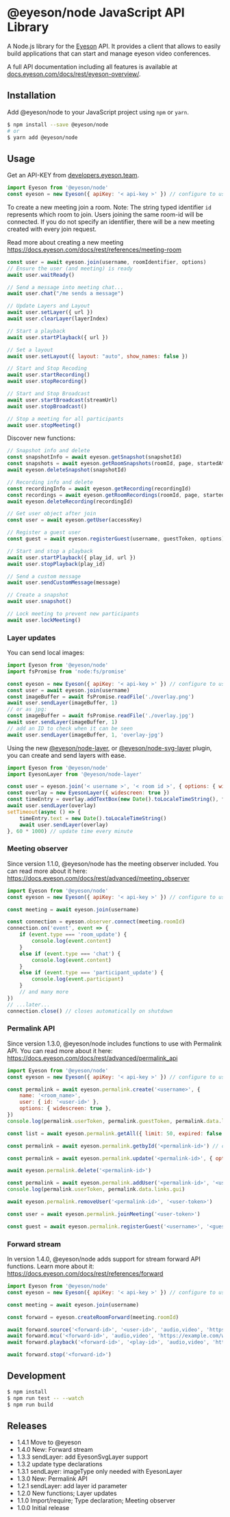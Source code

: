 
# @eyeson/node JavaScript API Library

A Node.js library for the [Eyeson](https://www.eyeson.com) API. It provides a
client that allows to easily build applications that can start and manage
eyeson video conferences.

A full API documentation including all features is available at
[docs.eyeson.com/docs/rest/eyeson-overview/](https://docs.eyeson.com/docs/rest/eyeson-overview/).

## Installation

Add @eyeson/node to your JavaScript project using `npm` or `yarn`.

```sh
$ npm install --save @eyeson/node
# or
$ yarn add @eyeson/node
```

## Usage

Get an API-KEY from
[developers.eyeson.team](https://developers.eyeson.team).

```js
import Eyeson from '@eyeson/node'
const eyeson = new Eyeson({ apiKey: '< api-key >' }) // configure to use your api key
```

To create a new meeting join a room. Note: The string typed identifier `id`
represents which room to join. Users joining the same room-id will be
connected. If you do not specify an identifier, there will be a new meeting
created with every join request.

Read more about creating a new meeting https://docs.eyeson.com/docs/rest/references/meeting-room

```js
const user = await eyeson.join(username, roomIdentifier, options)
// Ensure the user (and meeting) is ready
await user.waitReady()

// Send a message into meeting chat...
await user.chat("/me sends a message")

// Update Layers and Layout
await user.setLayer({ url })
await user.clearLayer(layerIndex)

// Start a playback
await user.startPlayback({ url })

// Set a layout
await user.setLayout({ layout: "auto", show_names: false })

// Start and Stop Recoding
await user.startRecording()
await user.stopRecording()

// Start and Stop Broadcast
await user.startBroadcast(streamUrl)
await user.stopBroadcast()

// Stop a meeting for all participants
await user.stopMeeting()
```

Discover new functions:

```js
// Snapshot info and delete
const snapshotInfo = await eyeson.getSnapshot(snapshotId)
const snapshots = await eyeson.getRoomSnapshots(roomId, page, startedAt)
await eyeson.deleteSnapshot(snapshotId)

// Recording info and delete
const recordingInfo = await eyeson.getRecording(recordingId)
const recordings = await eyeson.getRoomRecordings(roomId, page, startedAt)
await eyeson.deleteRecording(recordingId)

// Get user object after join
const user = await eyeson.getUser(accessKey)

// Register a guest user
const guest = await eyeson.registerGuest(username, guestToken, options)

// Start and stop a playback
await user.startPlayback({ play_id, url })
await user.stopPlayback(play_id)

// Send a custom message
await user.sendCustomMessage(message)

// Create a snapshot
await user.snapshot()

// Lock meeting to prevent new participants
await user.lockMeeting()
```

### Layer updates

You can send local images:

```js
import Eyeson from '@eyeson/node'
import fsPromise from 'node:fs/promise'

const eyeson = new Eyeson({ apiKey: '< api-key >' }) // configure to use your api key
const user = await eyeson.join(username)
const imageBuffer = await fsPromise.readFile('./overlay.png')
await user.sendLayer(imageBuffer, 1)
// or as jpg:
const imageBuffer = await fsPromise.readFile('./overlay.jpg')
await user.sendLayer(imageBuffer, 1)
// add an ID to check when it can be seen
await user.sendLayer(imageBuffer, 1, 'overlay-jpg')
```

Using the new [@eyeson/node-layer](https://github.com/eyeson-team/eyeson-node-layer), or [@eyeson/node-svg-layer](https://github.com/eyeson-team/eyeson-node-svg-layer) plugin, you can create and send layers with ease.

```js
import Eyeson from '@eyeson/node'
import EyesonLayer from '@eyeson/node-layer'

const user = eyeson.join('< username >', '< room id >', { options: { widescreen: true } })
const overlay = new EyesonLayer({ widescreen: true })
const timeEntry = overlay.addTextBox(new Date().toLocaleTimeString(), font, fontColor, x, y, origin, padding, maxWidth, radius, backgroundColor)
await user.sendLayer(overlay)
setTimeout(async () => {
    timeEntry.text = new Date().toLocaleTimeString()
    await user.sendLayer(overlay)
}, 60 * 1000) // update time every minute
```

### Meeting observer

Since version 1.1.0, @eyeson/node has the meeting observer included. You can
read more about it here: https://docs.eyeson.com/docs/rest/advanced/meeting_observer

```js
import Eyeson from '@eyeson/node'
const eyeson = new Eyeson({ apiKey: '< api-key >' }) // configure to use your api key

const meeting = await eyeson.join(username)

const connection = eyeson.observer.connect(meeting.roomId)
connection.on('event', event => {
    if (event.type === 'room_update') {
        console.log(event.content)
    }
    else if (event.type === 'chat') {
        console.log(event.content)
    }
    else if (event.type === 'participant_update') {
        console.log(event.participant)
    }
    // and many more
})
// ...later...
connection.close() // closes automatically on shutdown
```

### Permalink API

Since version 1.3.0, @eyeson/node includes functions to use with Permalink API.
You can read more about it here: https://docs.eyeson.com/docs/rest/advanced/permalink_api

```js
import Eyeson from '@eyeson/node'
const eyeson = new Eyeson({ apiKey: '< api-key >' }) // configure to use your api key

const permalink = await eyeson.permalink.create('<username>', {
    name: '<room_name>',
    user: { id: '<user-id>' },
    options: { widescreen: true },
})
console.log(permalink.userToken, permalink.guestToken, permalink.data.links.gui, permalink.data.links.guest_join)

const list = await eyeson.permalink.getAll({ limit: 50, expired: false })

const permalink = await eyeson.permalink.getbyId('<permalink-id>') // can also be used to update "permalink.started"

const permalink = await eyeson.permalink.update('<permalink-id>', { options: { widescreen: false } })

await eyeson.permalink.delete('<permalink-id>')

const permalink = await eyeson.permalink.addUser('<permalink-id>', '<username>', { id: '<user-id>' })
console.log(permalink.userToken, permalink.data.links.gui)

await eyeson.permalink.removeUser('<permalink-id>', '<user-token>')

const user = await eyeson.permalink.joinMeeting('<user-token>')

const guest = await eyeson.permalink.registerGuest('<username>', '<guest-token>', { id: '<user-id>' }) // works only if permalink.started === true
```

### Forward stream

In version 1.4.0, @eyeson/node adds support for stream forward API functions.
Learn more about it: https://docs.eyeson.com/docs/rest/references/forward

```js
import Eyeson from '@eyeson/node'
const eyeson = new Eyeson({ apiKey: '< api-key >' }) // configure to use your api key

const meeting = await eyeson.join(username)

const forward = eyeson.createRoomForward(meeting.roomId)

await forward.source('<forward-id>', '<user-id>', 'audio,video', 'https://example.com/whip...')
await forward.mcu('<forward-id>', 'audio,video', 'https://example.com/whip...')
await forward.playback('<forward-id>', '<play-id>', 'audio,video', 'https://example.com/whip...')

await forward.stop('<forward-id>')
```

## Development

```sh
$ npm install
$ npm run test -- --watch
$ npm run build
```

## Releases

- 1.4.1 Move to @eyeson
- 1.4.0 New: Forward stream
- 1.3.3 sendLayer: add EyesonSvgLayer support
- 1.3.2 update type declarations
- 1.3.1 sendLayer: imageType only needed with EyesonLayer
- 1.3.0 New: Permalink API
- 1.2.1 sendLayer: add layer id parameter
- 1.2.0 New functions; Layer updates
- 1.1.0 Import/require; Type declaration; Meeting observer
- 1.0.0 Initial release

